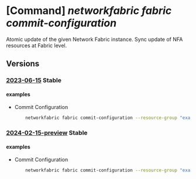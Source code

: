 # [Command] _networkfabric fabric commit-configuration_

Atomic update of the given Network Fabric instance. Sync update of NFA resources at Fabric level.

## Versions

### [2023-06-15](/Resources/mgmt-plane/L3N1YnNjcmlwdGlvbnMve30vcmVzb3VyY2Vncm91cHMve30vcHJvdmlkZXJzL21pY3Jvc29mdC5tYW5hZ2VkbmV0d29ya2ZhYnJpYy9uZXR3b3JrZmFicmljcy97fS9jb21taXRjb25maWd1cmF0aW9u/2023-06-15.xml) **Stable**

<!-- mgmt-plane /subscriptions/{}/resourcegroups/{}/providers/microsoft.managednetworkfabric/networkfabrics/{}/commitconfiguration 2023-06-15 -->

#### examples

- Commit Configuration
    ```bash
        networkfabric fabric commit-configuration --resource-group "example-rg" --resource-name "example-fabric"
    ```

### [2024-02-15-preview](/Resources/mgmt-plane/L3N1YnNjcmlwdGlvbnMve30vcmVzb3VyY2Vncm91cHMve30vcHJvdmlkZXJzL21pY3Jvc29mdC5tYW5hZ2VkbmV0d29ya2ZhYnJpYy9uZXR3b3JrZmFicmljcy97fS9jb21taXRjb25maWd1cmF0aW9u/2024-02-15-preview.xml) **Stable**

<!-- mgmt-plane /subscriptions/{}/resourcegroups/{}/providers/microsoft.managednetworkfabric/networkfabrics/{}/commitconfiguration 2024-02-15-preview -->

#### examples

- Commit Configuration
    ```bash
        networkfabric fabric commit-configuration --resource-group "example-rg" --resource-name "example-fabric"
    ```
